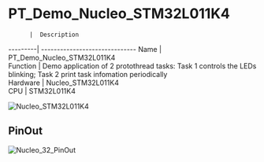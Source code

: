 # PT_Demo_Nucleo_STM32L011K4
          |  Description                              
 ---------| ------------------------------
 Name     | PT_Demo_Nucleo_STM32L011K4                                         
 Function | Demo application of 2 protothread tasks: Task 1 controls the LEDs blinking; Task 2 print task infomation periodically                           
 Hardware | Nucleo_STM32L011K4                           
 CPU      | STM32L011K4                                     

![Nucleo_STM32L011K4](https://github.com/ianhom/MOE/blob/master/Documents/Pic/Nucleo-L011K4.jpg?raw=true)
 
 ## PinOut
![Nucleo_32_PinOut](https://github.com/ianhom/MOE/blob/master/Documents/Pic/Nucleo3_PinOut.png?raw=true) 
